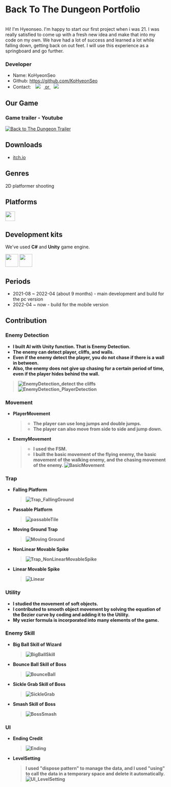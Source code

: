 <b><h1>Back To The Dungeon Portfolio</h1></b> <br>
Hi! I'm Hyeonseo. I'm happy to start our first project when i was 21. I was really satisfied to come up with a fresh new idea and make that into my code on my own. We have had a lot of success and learned a lot while falling down, getting back on out feet. I will use this experience as a springboard and go further. <br>

<b><h3>Developer</h3></b>
- Name: KoHyeonSeo
- Github: https://github.com/KoHyeonSeo
- Contact: <a href=mailto:rhgustj01@naver.com><img src="https://img.shields.io/badge/-Naver-brightgreen?style=flat-square&logo=Naver&logoColor=white&link=mailto:rhgustj01@naver.com"
style="height : auto; margin-left : 10px; margin-right : 10px;"/> or </a>
<a href=mailto:rhgustj310@gmail.com><img src="https://img.shields.io/badge/Gmail-d14836?style=flat-square&logo=Gmail&logoColor=white&link=mailto:rhgustj310@gmail.com"
style="height : auto; margin-left : 10px; margin-right : 10px;"/>
</a>

<b><h2>Our Game</h2></b>
### Game trailer - Youtube

[![Back to The Dungeon Trailer](https://img.youtube.com/vi/hy_my0OQddc/0.jpg)](https://www.youtube.com/watch?v=hy_my0OQddc) 

<b><h2>Downloads</h2></b>

* [itch.io](https://devslem.itch.io/back-to-the-dungeon)

<b><h2>Genres</h2></b>

2D platformer shooting

<b><h2>Platforms</h2></b>

<p>
<img src="https://upload.wikimedia.org/wikipedia/commons/c/c7/Windows_logo_-_2012.png" height="30">
<!--<img src="https://upload.wikimedia.org/wikipedia/commons/thumb/6/64/Android_logo_2019_%28stacked%29.svg/640px-Android_logo_2019_%28stacked%29.svg.png" width="40">-->
</p>

<b><h2>Development kits</h2></b>

We've used **C#** and **Unity** game engine.

<p>
<img src="https://w.namu.la/s/a5c8b52bd00f38f3430dd7540867240527fd91e023abc9ff5afc7612faaf0ff3d089ebc7d17fd742323e15a32383753a3777de02ec664a6e15b0e92847220dc47f2be0a379d83dfb0a437a75ee6b2f63e63bbc1106ffb05877c5ccac54f45b22" height="40">
<img src="https://upload.wikimedia.org/wikipedia/commons/thumb/1/19/Unity_Technologies_logo.svg/1280px-Unity_Technologies_logo.svg.png" height="40">
</p>

<b><h2>Periods</h2></b>

* 2021-08 ~ 2022-04 (about 9 months) - main development and build for the pc version
* 2022-04 ~ now - build for the mobile version

<b><h2>Contribution</h2></b> 
<b><h3>Enemy Detection</h3><b>
- I built AI with Unity function. That is Enemy Detection.
- The enemy can detect player, cliffs, and walls.
- Even if the enemy detect the player, you do not chase if there is a wall in between. 
- Also, the enemy does not give up chasing for a certain period of time, even if the player hides behind the wall.
 > ![EnemyDetection_detect the cliffs](https://user-images.githubusercontent.com/76097749/166153208-4310c38c-05a1-4f56-acbe-922bd8a4b2fc.gif)
 > ![EnemyDetection_PlayerDetection](https://user-images.githubusercontent.com/76097749/166153214-cab7e055-1244-4baf-8149-b3c2458b4b1c.gif)

<b><h3>Movement</h3><b>
- PlayerMovement
  > - The player can use long jumps and double jumps.
  > - The player can also move from side to side and jump down.

- EnemyMovement
  > - I used the FSM.
  > - I built the basic movement of the flying enemy, the basic movement of the walking enemy, and the chasing movement of the enemy.
  > ![BasicMovement](https://user-images.githubusercontent.com/76097749/166153230-8ac301f6-f8ce-49ae-955b-ec5680e276ab.gif)


<b><h3>Trap</h3><b>
- Falling Platform
  > ![Trap_FallingGround](https://user-images.githubusercontent.com/76097749/166153251-ab4d2b63-a9ce-4168-b7c4-a949bfb5e080.gif)

- Passable Platform
  > ![passableTile](https://user-images.githubusercontent.com/76097749/166153258-2595f988-42cf-4a49-acc1-0cdcc6e2d98f.gif)

- Moving Ground Trap
  > ![Moving Ground](https://user-images.githubusercontent.com/76097749/166153262-a2b9f137-4aae-42f5-a638-86029fa358ec.gif)

- NonLinear Movable Spike
  > ![Trap_NonLinearMovableSpike](https://user-images.githubusercontent.com/76097749/166153265-7bfa13f7-5203-4dde-93b7-1b6b1a2be206.gif)

- Linear Movable Spike
  > ![Linear](https://user-images.githubusercontent.com/76097749/166153273-718b9402-2db0-499a-9c51-f793f4b05836.gif)

<b><h3>Utility</h3><b>
- I studied the movement of soft objects.
- I contributed to smooth object movement by solving the equation of the Bezier curve by coding and adding it to the Utility.
- My vezier formula is incorporated into many elements of the game.
  
<b><h3>Enemy Skill</h3><b>
- Big Ball Skill of Wizard
  > ![BigBallSkill](https://user-images.githubusercontent.com/76097749/166153277-43241b92-afdc-44e0-a548-1768d33c7f73.gif)

- Bounce Ball Skill of Boss
  > ![BounceBall](https://user-images.githubusercontent.com/76097749/166153280-db5c04b8-23ec-49ba-bd83-60f6dfa58776.gif)

- Sickle Grab Skill of Boss
  > ![SickleGrab](https://user-images.githubusercontent.com/76097749/166153282-09248cf3-d5a7-486f-a8cd-cac9819b0d19.gif)

- Smash Skill of Boss
  > ![BossSmash](https://user-images.githubusercontent.com/76097749/166153286-e15ffb6a-2a1b-44db-a344-54a79344a35d.gif)
  
<b><h3>UI</h3><b>
- Ending Credit
  > ![Ending](https://user-images.githubusercontent.com/76097749/166153297-2ee1fb99-3c94-4523-87d7-9cb61f18b4bc.gif)
  
- LevelSetting
  > I used "dispose pattern" to manage the data, and I used "using" to call the data in a temporary space and delete it automatically.
  > ![UI_LevelSetting](https://user-images.githubusercontent.com/76097749/166153304-36d5a690-63e4-427a-9f72-f8efda3a1a97.gif)


